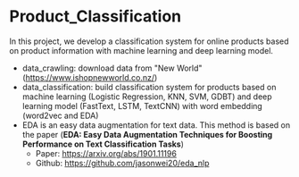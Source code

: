 # Product_Classification
In this project, we develop a classification system for online products based on product information with machine learning and deep learning model. 
* data_crawling: download data from "New World" (https://www.ishopnewworld.co.nz/)
* data_classification: build classification system for products based on machine learning (Logistic Regression, KNN, SVM, GDBT) and deep learning model (FastText, LSTM, TextCNN) with word embedding (word2vec and EDA)
* EDA is an easy data augmentation for text data. This method is based on the paper (**EDA: Easy Data Augmentation Techniques for Boosting Performance on Text Classification Tasks**)
  * Paper: https://arxiv.org/abs/1901.11196
  * Github: https://github.com/jasonwei20/eda_nlp
